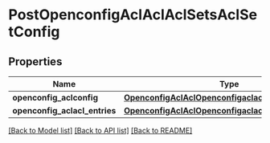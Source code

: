 # PostOpenconfigAclAclAclSetsAclSetConfig

## Properties
Name | Type | Description | Notes
------------ | ------------- | ------------- | -------------
**openconfig_aclconfig** | [**OpenconfigAclAclOpenconfigaclaclAclsetsConfig**](OpenconfigAclAclOpenconfigaclaclAclsetsConfig.md) |  | [optional] 
**openconfig_aclacl_entries** | [**OpenconfigAclAclOpenconfigaclaclAclsetsAclentries**](OpenconfigAclAclOpenconfigaclaclAclsetsAclentries.md) |  | [optional] 

[[Back to Model list]](../README.md#documentation-for-models) [[Back to API list]](../README.md#documentation-for-api-endpoints) [[Back to README]](../README.md)


